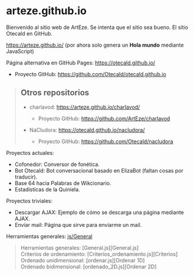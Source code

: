 # arteze.github.io

Bienvenido al sitio web de ArtEze. Se intenta que el sitio sea bueno. El sitio Otecald en GitHub.

https://arteze.github.io/ (por ahora solo genera un __Hola mundo__ mediante JavaScript)

Página alternativa en GitHub Pages: https://otecald.github.io/
- Proyecto GitHub: https://github.com/Otecald/otecald.github.io

> ## Otros repositorios
> - charlavod: https://arteze.github.io/charlavod/
>   - Proyecto GitHub: https://github.com/ArtEze/charlavod
> 
> - NaCludora: https://otecald.github.io/nacludora/
>   - Proyecto GitHub: https://github.com/Otecald/nacludora

Proyectos actuales:

* Cofonedor: Conversor de fonética.
* Bot Otecald: Bot conversacional basado en ElizaBot (faltan cosas por traducir).
* Base 64 hacia Palabras de Wikcionario.
* Estadísticas de la Quiniela.

Proyectos triviales:

* Descargar AJAX: Ejemplo de cómo se descarga una página mediante AJAX.
* Enviar mail: Página que sirve para enviarme un mail.

Herramientas generales: [js/General][General]

> Herramientas generales: [General.js][General.js]  
Criterios de ordenamiento: [Criterios_ordenamiento.js][Criterios]  
Ordenado unidimensional: [ordenar.js][Ordenar 1D]  
Ordenado bidimensional: [ordenado_2D.js][Ordenar 2D]

[General]: https://github.com/ArtEze/arteze.github.io/tree/master/js/General
